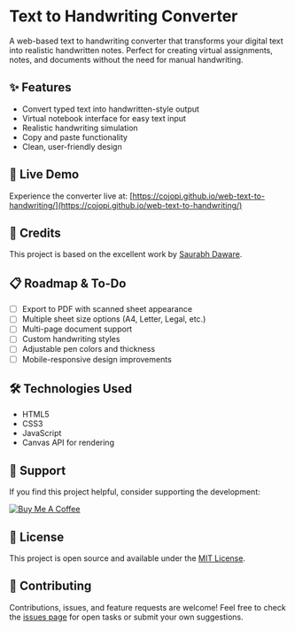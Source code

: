 # Text to Handwriting Converter

A web-based text to handwriting converter that transforms your digital text into realistic handwritten notes. Perfect for creating virtual assignments, notes, and documents without the need for manual handwriting.

## ✨ Features

-   Convert typed text into handwritten-style output
-   Virtual notebook interface for easy text input
-   Realistic handwriting simulation
-   Copy and paste functionality
-   Clean, user-friendly design

## 🚀 Live Demo

Experience the converter live at: [https://cojopi.github.io/web-text-to-handwriting/](https://cojopi.github.io/web-text-to-handwriting/)

## 🔗 Credits

This project is based on the excellent work by [Saurabh Daware](https://github.com/saurabhdaware/text-to-handwriting).

## 📋 Roadmap & To-Do

-   [ ] Export to PDF with scanned sheet appearance
-   [ ] Multiple sheet size options (A4, Letter, Legal, etc.)
-   [ ] Multi-page document support
-   [ ] Custom handwriting styles
-   [ ] Adjustable pen colors and thickness
-   [ ] Mobile-responsive design improvements

## 🛠️ Technologies Used

-   HTML5
-   CSS3
-   JavaScript
-   Canvas API for rendering

## 💖 Support

If you find this project helpful, consider supporting the development:

[![Buy Me A Coffee](https://img.shields.io/badge/Buy%20Me%20A%20Coffee-Support-orange?style=for-the-badge&logo=buy-me-a-coffee)](https://buymeacoffee.com/tiani2709)

## 📄 License

This project is open source and available under the [MIT License](LICENSE).

## 🤝 Contributing

Contributions, issues, and feature requests are welcome! Feel free to check the [issues page](../../issues) for open tasks or submit your own suggestions.
